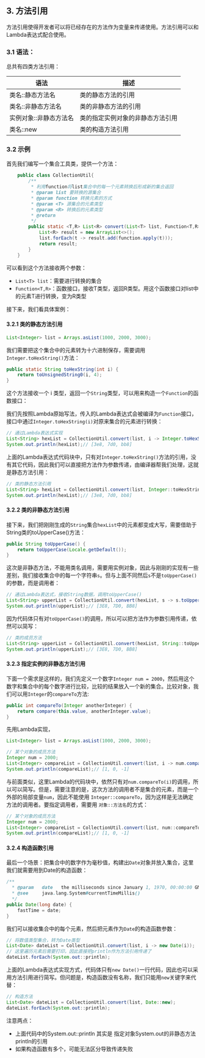 ## 3. 方法引用

方法引用使得开发者可以将已经存在的方法作为变量来传递使用。方法引用可以和Lambda表达式配合使用。

### 3.1 语法：

总共有四类方法引用：

| 语法                   | 描述                             |
| ---------------------- | -------------------------------- |
| 类名::静态方法名       | 类的静态方法的引用               |
| 类名::非静态方法名     | 类的非静态方法的引用             |
| 实例对象::非静态方法名 | 类的指定实例对象的非静态方法引用 |
| 类名::new              | 类的构造方法引用                 |

### 3.2 示例

首先我们编写一个集合工具类，提供一个方法：

```java
    public class CollectionUtil{
        /**
         * 利用function将list集合中的每一个元素转换后形成新的集合返回
         * @param list 要转换的源集合
         * @param function 转换元素的方式
         * @param <T> 源集合的元素类型
         * @param <R> 转换后的元素类型
         * @return
         */
        public static <T,R> List<R> convert(List<T> list, Function<T,R> function){
            List<R> result = new ArrayList<>();
            list.forEach(t -> result.add(function.apply(t)));
            return result;
        }
    }
```

可以看到这个方法接收两个参数：

- `List<T> list`：需要进行转换的集合
- `Function<T,R>`：函数接口，接收T类型，返回R类型。用这个函数接口对list中的元素T进行转换，变为R类型

接下来，我们看具体案例：

#### 3.2.1 类的静态方法引用

```java
List<Integer> list = Arrays.asList(1000, 2000, 3000);
```

我们需要把这个集合中的元素转为十六进制保存，需要调用`Integer.toHexString()`方法：

```java
public static String toHexString(int i) {
    return toUnsignedString0(i, 4);
}
```

这个方法接收一个 i 类型，返回一个`String`类型，可以用来构造一个`Function`的函数接口：

我们先按照Lambda原始写法，传入的Lambda表达式会被编译为`Function`接口，接口中通过`Integer.toHexString(i)`对原来集合的元素进行转换：

```java
// 通过Lambda表达式实现
List<String> hexList = CollectionUtil.convert(list, i -> Integer.toHexString(i));
System.out.println(hexList);// [3e8, 7d0, bb8]
```

上面的Lambda表达式代码块中，只有对`Integer.toHexString()`方法的引用，没有其它代码，因此我们可以直接把方法作为参数传递，由编译器帮我们处理，这就是静态方法引用：

```java
// 类的静态方法引用
List<String> hexList = CollectionUtil.convert(list, Integer::toHexString);
System.out.println(hexList);// [3e8, 7d0, bb8]
```



#### 3.2.2 类的非静态方法引用

接下来，我们把刚刚生成的`String`集合`hexList`中的元素都变成大写，需要借助于String类的toUpperCase()方法：

```java
public String toUpperCase() {
    return toUpperCase(Locale.getDefault());
}
```

这次是非静态方法，不能用类名调用，需要用实例对象，因此与刚刚的实现有一些差别，我们接收集合中的每一个字符串`s`。但与上面不同然后`s`不是`toUpperCase()`的参数，而是调用者：

```java
// 通过Lambda表达式，接收String数据，调用toUpperCase()
List<String> upperList = CollectionUtil.convert(hexList, s -> s.toUpperCase());
System.out.println(upperList);// [3E8, 7D0, BB8]
```

因为代码体只有对`toUpperCase()`的调用，所以可以把方法作为参数引用传递，依然可以简写：

```java
// 类的成员方法
List<String> upperList = CollectionUtil.convert(hexList, String::toUpperCase);
System.out.println(upperList);// [3E8, 7D0, BB8]
```



#### 3.2.3 指定实例的非静态方法引用

下面一个需求是这样的，我们先定义一个数字`Integer num = 2000`，然后用这个数字和集合中的每个数字进行比较，比较的结果放入一个新的集合。比较对象，我们可以用`Integer`的`compareTo`方法:

```java
public int compareTo(Integer anotherInteger) {
    return compare(this.value, anotherInteger.value);
}
```



先用Lambda实现，

```java
List<Integer> list = Arrays.asList(1000, 2000, 3000);

// 某个对象的成员方法
Integer num = 2000;
List<Integer> compareList = CollectionUtil.convert(list, i -> num.compareTo(i));
System.out.println(compareList);// [1, 0, -1]
```

与前面类似，这里Lambda的代码块中，依然只有对`num.compareTo(i)`的调用，所以可以简写。但是，需要注意的是，这次方法的调用者不是集合的元素，而是一个外部的局部变量`num`，因此不能使用 `Integer::compareTo`，因为这样是无法确定方法的调用者。要指定调用者，需要用 `对象::方法名`的方式：

```java
// 某个对象的成员方法
Integer num = 2000;
List<Integer> compareList = CollectionUtil.convert(list, num::compareTo);
System.out.println(compareList);// [1, 0, -1]
```



#### 3.2.4 构造函数引用

最后一个场景：把集合中的数字作为毫秒值，构建出`Date`对象并放入集合，这里我们就需要用到Date的构造函数：

```java
/**
  * @param   date   the milliseconds since January 1, 1970, 00:00:00 GMT.
  * @see     java.lang.System#currentTimeMillis()
  */
public Date(long date) {
    fastTime = date;
}
```

我们可以接收集合中的每个元素，然后把元素作为`Date`的构造函数参数：

```java
// 将数值类型集合，转为Date类型
List<Date> dateList = CollectionUtil.convert(list, i -> new Date(i));
// 这里遍历元素后需要打印，因此直接把println作为方法引用传递了
dateList.forEach(System.out::println);
```

上面的Lambda表达式实现方式，代码体只有`new Date()`一行代码，因此也可以采用方法引用进行简写。但问题是，构造函数没有名称，我们只能用`new`关键字来代替：

```java
// 构造方法
List<Date> dateList = CollectionUtil.convert(list, Date::new);
dateList.forEach(System.out::println);
```

注意两点：

- 上面代码中的System.out::println 其实是 指定对象System.out的非静态方法println的引用
- 如果构造函数有多个，可能无法区分导致传递失败